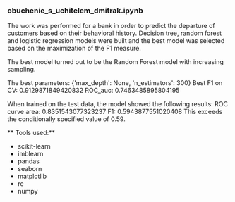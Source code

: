 ### obuchenie_s_uchitelem_dmitrak.ipynb ###

The work was performed for a bank in order to predict the departure of customers based on their behavioral history. 
Decision tree, random forest and logistic regression models were built and the best model was selected based on the maximization of the F1 measure.

The best model turned out to be the Random Forest model with increasing sampling.

The best parameters: {'max_depth': None, 'n_estimators': 300}
Best F1 on CV: 0.9129871849420832
ROC_auc: 0.7463485895804195

When trained on the test data, the model showed the following results:
ROC curve area: 0.8351543077323237
F1: 0.5943877551020408
This exceeds the conditionally specified value of 0.59.


** Tools used:**

- scikit-learn
- imblearn
- pandas
- seaborn
- matplotlib
- re
- numpy


